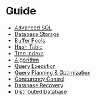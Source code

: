 # Guide

* [Advanced SQL](./Advanced%20Sql/Note.md)
* [Database Storage](./Database%20Storage/Note.md)
* [Buffer Pools](./Buffer%20Pools/Note.md)
* [Hash Table](./Hash%20Table/Note.md)
* [Tree Indexs](./Tree%20Indexs/Note.md)
* [Algorithm](./Algorithm/Note.md)
* [Query Execution](./Query%20Execution/Note.md)
* [Query Planning & Optimization](./Query%20Planning%20%26%20Optimization/Note.md)
* [Concurency Control](./Concurrency%20Control/Note.md)
* [Database Recovery]()
* [Distributed Database]()
